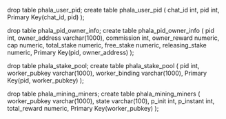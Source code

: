 

drop table phala_user_pid;
create table phala_user_pid (
    chat_id int,
    pid int,
    Primary Key(chat_id, pid)
);

drop table phala_pid_owner_info;
create table phala_pid_owner_info (
    pid int,
    owner_address varchar(1000),
    commission int,
    owner_reward numeric,
    cap numeric,
    total_stake numeric,
    free_stake numeric,
    releasing_stake numeric,
    Primary Key(pid, owner_address)
);

drop table phala_stake_pool;
create table phala_stake_pool (
    pid int,
    worker_pubkey varchar(1000),
    worker_binding varchar(1000),
    Primary Key(pid, worker_pubkey)
);

drop table phala_mining_miners;
create table phala_mining_miners (
    worker_pubkey varchar(1000),
    state varchar(100),
    p_init int,
    p_instant int,
    total_reward numeric,
    Primary Key(worker_pubkey)
);

